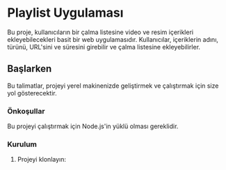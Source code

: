# Playlist Uygulaması

Bu proje, kullanıcıların bir çalma listesine video ve resim içerikleri ekleyebilecekleri basit bir web uygulamasıdır. Kullanıcılar, içeriklerin adını, türünü, URL'sini ve süresini girebilir ve çalma listesine ekleyebilirler.

## Başlarken

Bu talimatlar, projeyi yerel makinenizde geliştirmek ve çalıştırmak için size yol gösterecektir.

### Önkoşullar

Bu projeyi çalıştırmak için Node.js'in yüklü olması gereklidir.

### Kurulum

1. Projeyi klonlayın:


